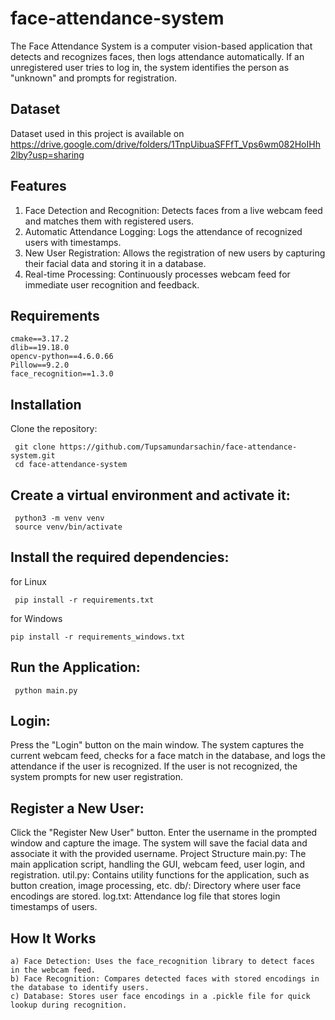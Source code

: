 # face-attendance-system

The Face Attendance System is a computer vision-based application that detects and recognizes faces, then logs attendance automatically. If an unregistered user tries to log in, the system identifies the person as "unknown" and prompts for registration.


## Dataset

Dataset used in this project is available on https://drive.google.com/drive/folders/1TnpUibuaSFFfT_Vps6wm082HoIHh2lby?usp=sharing


## Features

1) Face Detection and Recognition: Detects faces from a live webcam feed and matches them with registered users.
2) Automatic Attendance Logging: Logs the attendance of recognized users with timestamps.
3) New User Registration: Allows the registration of new users by capturing their facial data and storing it in a database.
4) Real-time Processing: Continuously processes webcam feed for immediate user recognition and feedback.

## Requirements

    cmake==3.17.2
    dlib==19.18.0
    opencv-python==4.6.0.66
    Pillow==9.2.0
    face_recognition==1.3.0


## Installation
Clone the repository:

     git clone https://github.com/Tupsamundarsachin/face-attendance-system.git
     cd face-attendance-system


## Create a virtual environment and activate it:
     python3 -m venv venv
     source venv/bin/activate



## Install the required dependencies:

for Linux

     pip install -r requirements.txt

for Windows

    pip install -r requirements_windows.txt

## Run the Application:
     python main.py
     
## Login:

Press the "Login" button on the main window.
The system captures the current webcam feed, checks for a face match in the database, and logs the attendance if the user is recognized.
If the user is not recognized, the system prompts for new user registration.



## Register a New User:

Click the "Register New User" button.
Enter the username in the prompted window and capture the image.
The system will save the facial data and associate it with the provided username.
Project Structure
main.py: The main application script, handling the GUI, webcam feed, user login, and registration.
util.py: Contains utility functions for the application, such as button creation, image processing, etc.
db/: Directory where user face encodings are stored.
log.txt: Attendance log file that stores login timestamps of users.


## How It Works

    a) Face Detection: Uses the face_recognition library to detect faces in the webcam feed.
    b) Face Recognition: Compares detected faces with stored encodings in the database to identify users.
    c) Database: Stores user face encodings in a .pickle file for quick lookup during recognition.





